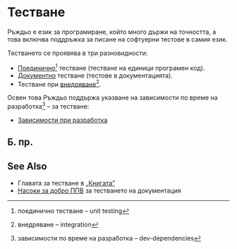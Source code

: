 # Тестване

Ръждьо е език за програмиране, който много държи на точността, а това включва
поддръжка за писане на софтуерни тестове в самия език.

Тестването се проявява в три разновидности:

* [Поединично][unit][^unit] тестване (тестване на единици програмен код).
* [Документно][doc] тестване (тестове в документацията).
* Тестване при [внедряване][integration][^integration].

Освен това Ръждьо поддържа указване на зависимости по време на
разработка[^dev-dependencies] – за
тестване:

* [Зависимости при разработка][dev-dependencies]

## Б. пр.

[^unit]: поединично тестване – unit testing

[^integration]: внедряване – integration

[^dev-dependencies]: зависимости по време на разработка – dev-dependencies

## See Also

* Главата за тестване в [„Книгата”][doc-testing]
* [Насоки за добро ППВ][doc-nursery] за тестването на документация

[unit]: testing/unit_testing.md
[doc]: testing/doc_testing.md
[integration]: testing/integration_testing.md
[dev-dependencies]: testing/dev_dependencies.md
[doc-testing]: https://doc.rust-lang.org/book/ch11-00-testing.html
[doc-nursery]: https://rust-lang-nursery.github.io/api-guidelines/documentation.html
